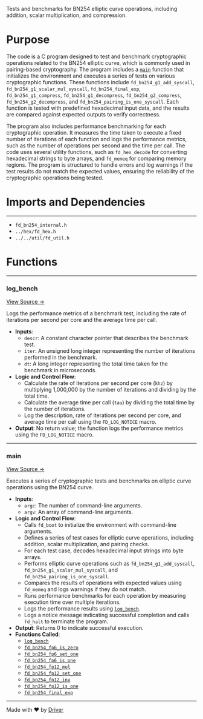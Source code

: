 <!--------------------------------------------------------------------------------->
<!-- IMPORTANT: This file is auto-generated by Driver (https://driver.ai). -------->
<!-- Manual edits may be overwritten on future commits. --------------------------->
<!--------------------------------------------------------------------------------->

Tests and benchmarks for BN254 elliptic curve operations, including addition, scalar multiplication, and compression.

# Purpose
The code is a C program designed to test and benchmark cryptographic operations related to the BN254 elliptic curve, which is commonly used in pairing-based cryptography. The program includes a [`main`](<#main>) function that initializes the environment and executes a series of tests on various cryptographic functions. These functions include `fd_bn254_g1_add_syscall`, `fd_bn254_g1_scalar_mul_syscall`, `fd_bn254_final_exp`, `fd_bn254_g1_compress`, `fd_bn254_g1_decompress`, `fd_bn254_g2_compress`, `fd_bn254_g2_decompress`, and `fd_bn254_pairing_is_one_syscall`. Each function is tested with predefined hexadecimal input data, and the results are compared against expected outputs to verify correctness.

The program also includes performance benchmarking for each cryptographic operation. It measures the time taken to execute a fixed number of iterations of each function and logs the performance metrics, such as the number of operations per second and the time per call. The code uses several utility functions, such as `fd_hex_decode` for converting hexadecimal strings to byte arrays, and `fd_memeq` for comparing memory regions. The program is structured to handle errors and log warnings if the test results do not match the expected values, ensuring the reliability of the cryptographic operations being tested.
# Imports and Dependencies

---
- `fd_bn254_internal.h`
- `../hex/fd_hex.h`
- `../../util/fd_util.h`


# Functions

---
### log\_bench<!-- {{#callable:log_bench}} -->
[View Source →](<../../../../../src/ballet/bn254/test_bn254.c#L6>)

Logs the performance metrics of a benchmark test, including the rate of iterations per second per core and the average time per call.
- **Inputs**:
    - ``descr``: A constant character pointer that describes the benchmark test.
    - ``iter``: An unsigned long integer representing the number of iterations performed in the benchmark.
    - ``dt``: A long integer representing the total time taken for the benchmark in microseconds.
- **Logic and Control Flow**:
    - Calculate the rate of iterations per second per core (`khz`) by multiplying 1,000,000 by the number of iterations and dividing by the total time.
    - Calculate the average time per call (`tau`) by dividing the total time by the number of iterations.
    - Log the description, rate of iterations per second per core, and average time per call using the `FD_LOG_NOTICE` macro.
- **Output**: No return value; the function logs the performance metrics using the `FD_LOG_NOTICE` macro.


---
### main<!-- {{#callable:main}} -->
[View Source →](<../../../../../src/ballet/bn254/test_bn254.c#L15>)

Executes a series of cryptographic tests and benchmarks on elliptic curve operations using the BN254 curve.
- **Inputs**:
    - `argc`: The number of command-line arguments.
    - `argv`: An array of command-line arguments.
- **Logic and Control Flow**:
    - Calls `fd_boot` to initialize the environment with command-line arguments.
    - Defines a series of test cases for elliptic curve operations, including addition, scalar multiplication, and pairing checks.
    - For each test case, decodes hexadecimal input strings into byte arrays.
    - Performs elliptic curve operations such as `fd_bn254_g1_add_syscall`, `fd_bn254_g1_scalar_mul_syscall`, and `fd_bn254_pairing_is_one_syscall`.
    - Compares the results of operations with expected values using `fd_memeq` and logs warnings if they do not match.
    - Runs performance benchmarks for each operation by measuring execution time over multiple iterations.
    - Logs the performance results using [`log_bench`](<#log_bench>).
    - Logs a notice message indicating successful completion and calls `fd_halt` to terminate the program.
- **Output**: Returns 0 to indicate successful execution.
- **Functions Called**:
    - [`log_bench`](<#log_bench>)
    - [`fd_bn254_fp6_is_zero`](<fd_bn254_internal.h.md#fd_bn254_fp6_is_zero>)
    - [`fd_bn254_fp6_set_one`](<fd_bn254_internal.h.md#fd_bn254_fp6_set_one>)
    - [`fd_bn254_fp6_is_one`](<fd_bn254_internal.h.md#fd_bn254_fp6_is_one>)
    - [`fd_bn254_fp12_mul`](<fd_bn254_field_ext.c.md#fd_bn254_fp12_mul>)
    - [`fd_bn254_fp12_set_one`](<fd_bn254_internal.h.md#fd_bn254_fp12_set_one>)
    - [`fd_bn254_fp12_inv`](<fd_bn254_field_ext.c.md#fd_bn254_fp12_inv>)
    - [`fd_bn254_fp12_is_one`](<fd_bn254_internal.h.md#fd_bn254_fp12_is_one>)
    - [`fd_bn254_final_exp`](<fd_bn254_pairing.c.md#fd_bn254_final_exp>)



---
Made with ❤️ by [Driver](https://www.driver.ai/)